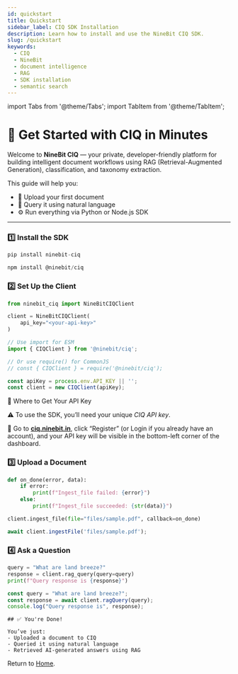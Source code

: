 ```yaml
---
id: quickstart
title: Quickstart
sidebar_label: CIQ SDK Installation
description: Learn how to install and use the NineBit CIQ SDK.
slug: /quickstart
keywords:
  - CIQ
  - NineBit
  - document intelligence
  - RAG
  - SDK installation
  - semantic search
---
```


import Tabs from '@theme/Tabs';
import TabItem from '@theme/TabItem';

# 🚀 Get Started with CIQ in Minutes


Welcome to **NineBit CIQ** — your private, developer-friendly platform for building intelligent document workflows using RAG (Retrieval-Augmented Generation), classification, and taxonomy extraction.

This guide will help you:

- 📁 Upload your first document
- 💬 Query it using natural language
- ⚙️ Run everything via Python or Node.js SDK

---


### 1️⃣ Install the SDK

<Tabs>
<TabItem value="python" label="Python" default>

```python
pip install ninebit-ciq
```
</TabItem>      

<TabItem value="js" label="JavaScript" default>

```js
npm install @ninebit/ciq
```
</TabItem>  
</Tabs>    


### 2️⃣ Set Up the Client

<Tabs>
<TabItem value="python" label="Python" default>

```python
from ninebit_ciq import NineBitCIQClient

client = NineBitCIQClient(
    api_key="<your-api-key>"
)
```
</TabItem>      

<TabItem value="js" label="JavaScript" default>

```js
// Use import for ESM
import { CIQClient } from '@ninebit/ciq';

// Or use require() for CommonJS
// const { CIQClient } = require('@ninebit/ciq');

const apiKey = process.env.API_KEY || '';
const client = new CIQClient(apiKey);
```
</TabItem>  
</Tabs>   

🔑 Where to Get Your API Key

⚠️ To use the SDK, you’ll need your unique _CIQ API key_.

🧭 Go to [**ciq.ninebit.in**](https://ciq.ninebit.in), click “Register” (or Login if you already have an account), and your API key will be visible in the bottom-left corner of the dashboard.


### 3️⃣ Upload a Document
<Tabs>
<TabItem value="python" label="Python" default>

```python
def on_done(error, data):
    if error:
        print(f"Ingest_file failed: {error}")
    else:
        print(f"Ingest_file succeeded: {str(data)}")

client.ingest_file(file="files/sample.pdf", callback=on_done)
```
</TabItem>      

<TabItem value="js" label="JavaScript" default>

```js
await client.ingestFile('files/sample.pdf');
```
</TabItem>  
</Tabs>    

### 4️⃣ Ask a Question

<Tabs>
<TabItem value="python" label="Python" default>

```python
query = "What are land breeze?"
response = client.rag_query(query=query)
print(f"Query response is {response}")
```
</TabItem>      

<TabItem value="js" label="JavaScript" default>

```js
const query = "What are land breeze?";
const response = await client.ragQuery(query);
console.log("Query response is", response);
```
</TabItem>  
</Tabs>    


```
## ✅ You're Done!

You’ve just:
- Uploaded a document to CIQ
- Queried it using natural language
- Retrieved AI-generated answers using RAG

```
Return to [Home](/).

